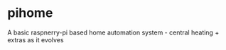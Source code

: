 # pihome
A basic raspnerry-pi based home automation system - central heating + extras as it evolves
